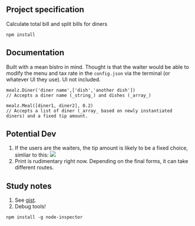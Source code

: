 ## Project specification

Calculate total bill and split bills for diners

`npm install`

## Documentation

Built with a mean bistro in mind. Thought is that the waiter would be able to modify the menu and tax rate in the `config.json` via the terminal (or whatever UI they use). UI not included.

```
mealz.Diner('diner name',['dish','another dish'])
// Accepts a diner name (_string_) and dishes (_array_)

mealz.Meal([diner1, diner2], 0.2)
// Accepts a list of diner (_array_ based on newly instantiated diners) and a fixed tip amount.
```

## Potential Dev

1. If the users are the waiters, the tip amount is likely to be a fixed choice, simliar to this:
  ![](http://cl.ly/image/2p1Y3h0l0N1v/Screen%20Shot%202015-05-05%20at%201.48.58%20PM.png)
2. Print is rudimentary right now. Depending on the final forms, it can take different routes.

## Study notes

1. See [gist](https://gist.github.com/jueyang/8031edee619b8226a24d).
2. Debug tools!

`npm install -g node-inspector`
